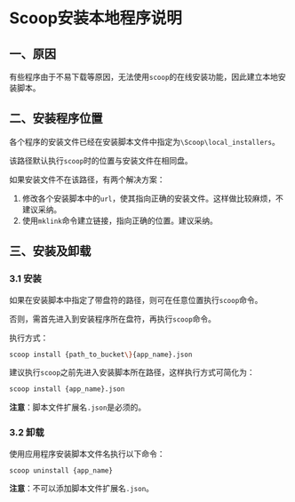 # Scoop安装本地程序说明

## 一、原因

有些程序由于不易下载等原因，无法使用`scoop`的在线安装功能，因此建立本地安装脚本。

## 二、安装程序位置

各个程序的安装文件已经在安装脚本文件中指定为`\Scoop\local_installers`。

该路径默认执行`scoop`时的位置与安装文件在相同盘。

如果安装文件不在该路径，有两个解决方案：
1. 修改各个安装脚本中的`url`，使其指向正确的安装文件。这样做比较麻烦，不建议采纳。
1. 使用`mklink`命令建立链接，指向正确的位置。建议采纳。

## 三、安装及卸载

### 3.1 安装

如果在安装脚本中指定了带盘符的路径，则可在任意位置执行`scoop`命令。

否则，需首先进入到安装程序所在盘符，再执行`scoop`命令。

执行方式：

```bash
scoop install {path_to_bucket\}{app_name}.json
```

建议执行`scoop`之前先进入安装脚本所在路径，这样执行方式可简化为：

```bash
scoop install {app_name}.json
```

**注意**：脚本文件扩展名`.json`是必须的。

### 3.2 卸载

使用应用程序安装脚本文件名执行以下命令：

```bash
scoop uninstall {app_name}
```

**注意**：不可以添加脚本文件扩展名`.json`。
